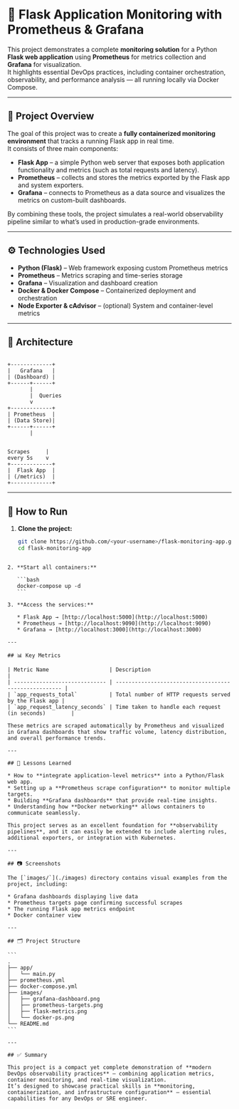 # 🧠 Flask Application Monitoring with Prometheus & Grafana

This project demonstrates a complete **monitoring solution** for a Python **Flask web application** using **Prometheus** for metrics collection and **Grafana** for visualization.  
It highlights essential DevOps practices, including container orchestration, observability, and performance analysis — all running locally via Docker Compose.

---

## 🚀 Project Overview

The goal of this project was to create a **fully containerized monitoring environment** that tracks a running Flask app in real time.  
It consists of three main components:

- **Flask App** – a simple Python web server that exposes both application functionality and metrics (such as total requests and latency).  
- **Prometheus** – collects and stores the metrics exported by the Flask app and system exporters.  
- **Grafana** – connects to Prometheus as a data source and visualizes the metrics on custom-built dashboards.  

By combining these tools, the project simulates a real-world observability pipeline similar to what’s used in production-grade environments.

---

## ⚙️ Technologies Used
- **Python (Flask)** – Web framework exposing custom Prometheus metrics  
- **Prometheus** – Metrics scraping and time-series storage  
- **Grafana** – Visualization and dashboard creation  
- **Docker & Docker Compose** – Containerized deployment and orchestration  
- **Node Exporter & cAdvisor** – (optional) System and container-level metrics  

---

## 🧩 Architecture

```

```
    +-------------+
    |   Grafana   |
    | (Dashboard) |
    +------+------+
           |
           |  Queries
           v
    +-------------+
    | Prometheus  |
    | (Data Store)|
    +------+------+
           |
```

Scrapes     |
every 5s    v
+-------------+
|  Flask App  |
| (/metrics)  |
+-------------+

````

---

## 🧪 How to Run

1. **Clone the project:**
   ```bash
   git clone https://github.com/<your-username>/flask-monitoring-app.git
   cd flask-monitoring-app
````

2. **Start all containers:**

   ```bash
   docker-compose up -d
   ```

3. **Access the services:**

   * Flask App → [http://localhost:5000](http://localhost:5000)
   * Prometheus → [http://localhost:9090](http://localhost:9090)
   * Grafana → [http://localhost:3000](http://localhost:3000)

---

## 📊 Key Metrics

| Metric Name                   | Description                                           |
| ----------------------------- | ----------------------------------------------------- |
| `app_requests_total`          | Total number of HTTP requests served by the Flask app |
| `app_request_latency_seconds` | Time taken to handle each request (in seconds)        |

These metrics are scraped automatically by Prometheus and visualized in Grafana dashboards that show traffic volume, latency distribution, and overall performance trends.

---

## 🧠 Lessons Learned

* How to **integrate application-level metrics** into a Python/Flask web app.
* Setting up a **Prometheus scrape configuration** to monitor multiple targets.
* Building **Grafana dashboards** that provide real-time insights.
* Understanding how **Docker networking** allows containers to communicate seamlessly.

This project serves as an excellent foundation for **observability pipelines**, and it can easily be extended to include alerting rules, additional exporters, or integration with Kubernetes.

---

## 📷 Screenshots

The [`images/`](./images) directory contains visual examples from the project, including:

* Grafana dashboards displaying live data
* Prometheus targets page confirming successful scrapes
* The running Flask app metrics endpoint
* Docker container view

---

## 🗂️ Project Structure

```
.
├── app/
│   └── main.py
├── prometheus.yml
├── docker-compose.yml
├── images/
│   ├── grafana-dashboard.png
│   ├── prometheus-targets.png
│   ├── flask-metrics.png
│   └── docker-ps.png
└── README.md
```

---

## ✅ Summary

This project is a compact yet complete demonstration of **modern DevOps observability practices** — combining application metrics, container monitoring, and real-time visualization.
It’s designed to showcase practical skills in **monitoring, containerization, and infrastructure configuration** — essential capabilities for any DevOps or SRE engineer.

